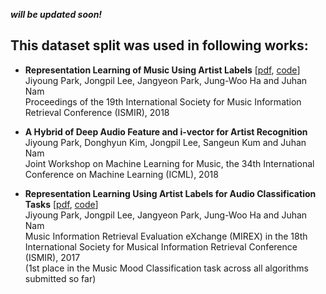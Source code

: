 **_will be updated soon!_**

## This dataset split was used in following works:
- **Representation Learning of Music Using Artist Labels** [[pdf](https://arxiv.org/abs/1710.06648), [code](https://github.com/jongpillee/ismir2018-artist)]  
  Jiyoung Park, Jongpil Lee, Jangyeon Park, Jung-Woo Ha and Juhan Nam  
  Proceedings of the 19th International Society for Music Information Retrieval Conference (ISMIR), 2018

- **A Hybrid of Deep Audio Feature and i-vector for Artist Recognition**   
Jiyoung Park, Donghyun Kim, Jongpil Lee, Sangeun Kum and Juhan Nam  
Joint Workshop on Machine Learning for Music, the 34th International Conference on Machine Learning (ICML), 2018 

- **Representation Learning Using Artist Labels for Audio Classification Tasks** [[pdf](http://www.music-ir.org/mirex/abstracts/2017/PLNPH1.pdf), [code](https://github.com/jiyoungpark527/MIREX_2017_music_classification)]  
Jiyoung Park, Jongpil Lee, Jangyeon Park, Jung-Woo Ha and Juhan Nam  
Music Information Retrieval Evaluation eXchange (MIREX) in the 18th International Society for Musical Information Retrieval Conference (ISMIR), 2017  
(1st place in the Music Mood Classification task across all algorithms submitted so far) 
